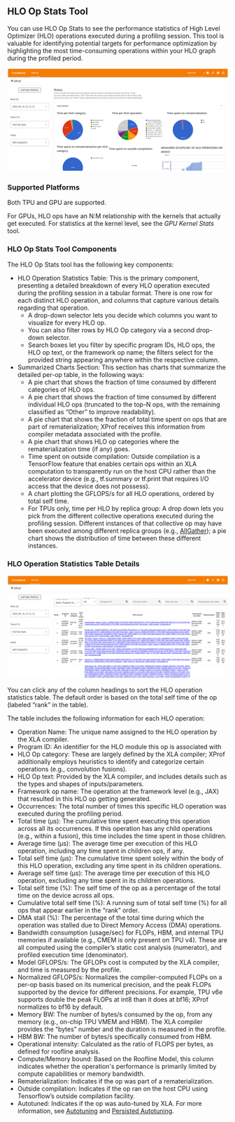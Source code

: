 ## HLO Op Stats Tool

You can use HLO Op Stats to see the performance statistics of High Level
Optimizer (HLO) operations executed during a profiling session. This tool is
valuable for identifying potential targets for performance optimization by
highlighting the most time-consuming operations within your HLO graph during the
profiled period.

![Tensorboard HLO Op Stats](images/hlo_op_stats.png)

### Supported Platforms

Both TPU and GPU are supported.

For GPUs, HLO ops have an N:M relationship with the kernels that actually get
executed. For statistics at the kernel level, see the _GPU Kernel Stats_ tool.

### HLO Op Stats Tool Components

The HLO Op Stats tool has the following key components:

*   HLO Operation Statistics Table: This is the primary component, presenting a
    detailed breakdown of every HLO operation executed during the profiling
    session in a tabular format. There is one row for each distinct HLO
    operation, and columns that capture various details regarding that
    operation.
    *   A drop-down selector lets you decide which columns you want to visualize
        for every HLO op.
    *   You can also filter rows by HLO Op category via a second drop-down
        selector.
    *   Search boxes let you filter by specific program IDs, HLO ops, the HLO op
        text, or the framework op name; the filters select for the provided
        string appearing anywhere within the respective column.
*   Summarized Charts Section: This section has charts that summarize the
    detailed per-op table, in the following ways:
    *   A pie chart that shows the fraction of time consumed by different
        categories of HLO ops.
    *   A pie chart that shows the fraction of time consumed by different
        individual HLO ops (truncated to the top-N ops, with the remaining
        classified as “Other” to improve readability).
    *   A pie chart that shows the fraction of total time spent on ops that are
        part of rematerialization; XProf receives this information from compiler
        metadata associated with the profile.
    *   A pie chart that shows HLO op categories where the rematerialization
        time (if any) goes.
    *   Time spent on outside compilation: Outside compilation is a TensorFlow
        feature that enables certain ops within an XLA computation to
        transparently run on the host CPU rather than the accelerator device
        (e.g., tf.summary or tf.print that requires I/O access that the device
        does not possess).
    *   A chart plotting the GFLOPS/s for all HLO operations, ordered by total
        self time.
    *   For TPUs only, time per HLO by replica group: A drop down lets you pick
        from the different collective operations executed during the profiling
        session. Different instances of that collective op may have been
        executed among different replica groups (e.g.,
        [AllGather](https://openxla.org/xla/operation_semantics#allgather)); a
        pie chart shows the distribution of time between these different
        instances.

### HLO Operation Statistics Table Details

![Tensorboard HLO Op Stats Table](images/hlo_op_stats_2.png)

You can click any of the column headings to sort the HLO operation statistics
table. The default order is based on the total self time of the op (labeled
“rank” in the table).

The table includes the following information for each HLO operation:

*   Operation Name: The unique name assigned to the HLO operation by the XLA
    compiler.
*   Program ID: An identifier for the HLO module this op is associated with
*   HLO Op category: These are largely defined by the XLA compiler; XProf
    additionally employs heuristics to identify and categorize certain
    operations (e.g., convolution fusions).
*   HLO Op text: Provided by the XLA compiler, and includes details such as the
    types and shapes of inputs/parameters.
*   Framework op name: The operation at the framework level (e.g., JAX) that
    resulted in this HLO op getting generated.
*   Occurrences: The total number of times this specific HLO operation was
    executed during the profiling period.
*   Total time (μs): The cumulative time spent executing this operation across
    all its occurrences. If this operation has any child operations (e.g.,
    within a fusion), this time includes the time spent in those children.
*   Average time (μs): The average time per execution of this HLO operation,
    including any time spent in children ops, if any.
*   Total self time (μs): The cumulative time spent solely within the body of
    this HLO operation, excluding any time spent in its children operations.
*   Average self time (μs): The average time per execution of this HLO
    operation, excluding any time spent in its children operations.
*   Total self time (%): The self time of the op as a percentage of the total
    time on the device across all ops.
*   Cumulative total self time (%): A running sum of total self time (%) for all
    ops that appear earlier in the “rank” order.
*   DMA stall (%): The percentage of the total time during which the operation
    was stalled due to Direct Memory Access (DMA) operations.
*   Bandwidth consumption (usage/sec) for FLOPs, HBM, and internal TPU memories
    if available (e.g., CMEM is only present on TPU v4). These are all computed
    using the compiler’s static cost analysis (numerator), and profiled
    execution time (denominator).
*   Model GFLOPS/s: The GFLOPs cost is computed by the XLA compiler, and time is
    measured by the profile.
*   Normalized GFLOPS/s: Normalizes the compiler-computed FLOPs on a per-op
    basis based on its numerical precision, and the peak FLOPs supported by the
    device for different precisions. For example, TPU v6e supports double the
    peak FLOPs at int8 than it does at bf16; XProf normalizes to bf16 by
    default.
*   Memory BW: The number of bytes/s consumed by the op, from any memory (e.g.,
    on-chip TPU VMEM and HBM). The XLA compiler provides the “bytes” number and
    the duration is measured in the profile.
*   HBM BW: The number of bytes/s specifically consumed from HBM.
*   Operational intensity: Calculated as the ratio of FLOPS per bytes, as
    defined for roofline analysis.
*   Compute/Memory bound: Based on the Roofline Model, this column indicates
    whether the operation's performance is primarily limited by compute
    capabilities or memory bandwidth.
*   Rematerialization: Indicates if the op was part of a rematerialization.
*   Outside compilation: Indicates if the op ran on the host CPU using
    Tensorflow’s outside compilation facility.
*   Autotuned: Indicates if the op was auto-tuned by XLA. For more information,
    see [Autotuning](https://openxla.org/xla/tools#autotuning) and
    [Persisted Autotuning](https://openxla.org/xla/persisted_autotuning).

